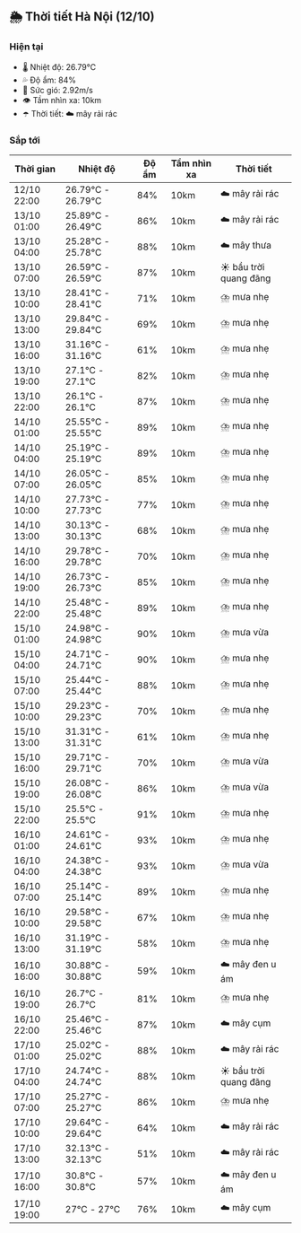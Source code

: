 ## 🌦️ Thời tiết Hà Nội (12/10)

### Hiện tại

- 🌡️ Nhiệt độ: 26.79℃
- 💦 Độ ẩm: 84%
- 💨 Sức gió: 2.92m/s
- 👁️ Tầm nhìn xa: 10km
- ☂️ Thời tiết: ☁️ mây rải rác

### Sắp tới

| Thời gian | Nhiệt độ | Độ ẩm | Tầm nhìn xa | Thời tiết |
| --- | --- | --- | --- | --- |
| 12/10 22:00 | 26.79℃ - 26.79℃ | 84% | 10km | ☁️ mây rải rác |
| 13/10 01:00 | 25.89℃ - 26.49℃ | 86% | 10km | ☁️ mây rải rác |
| 13/10 04:00 | 25.28℃ - 25.78℃ | 88% | 10km | ☁️ mây thưa |
| 13/10 07:00 | 26.59℃ - 26.59℃ | 87% | 10km | ☀️ bầu trời quang đãng |
| 13/10 10:00 | 28.41℃ - 28.41℃ | 71% | 10km | ⛈️ mưa nhẹ |
| 13/10 13:00 | 29.84℃ - 29.84℃ | 69% | 10km | ⛈️ mưa nhẹ |
| 13/10 16:00 | 31.16℃ - 31.16℃ | 61% | 10km | ⛈️ mưa nhẹ |
| 13/10 19:00 | 27.1℃ - 27.1℃ | 82% | 10km | ⛈️ mưa nhẹ |
| 13/10 22:00 | 26.1℃ - 26.1℃ | 87% | 10km | ⛈️ mưa nhẹ |
| 14/10 01:00 | 25.55℃ - 25.55℃ | 89% | 10km | ⛈️ mưa nhẹ |
| 14/10 04:00 | 25.19℃ - 25.19℃ | 89% | 10km | ⛈️ mưa nhẹ |
| 14/10 07:00 | 26.05℃ - 26.05℃ | 85% | 10km | ⛈️ mưa nhẹ |
| 14/10 10:00 | 27.73℃ - 27.73℃ | 77% | 10km | ⛈️ mưa nhẹ |
| 14/10 13:00 | 30.13℃ - 30.13℃ | 68% | 10km | ⛈️ mưa nhẹ |
| 14/10 16:00 | 29.78℃ - 29.78℃ | 70% | 10km | ⛈️ mưa nhẹ |
| 14/10 19:00 | 26.73℃ - 26.73℃ | 85% | 10km | ⛈️ mưa nhẹ |
| 14/10 22:00 | 25.48℃ - 25.48℃ | 89% | 10km | ⛈️ mưa nhẹ |
| 15/10 01:00 | 24.98℃ - 24.98℃ | 90% | 10km | ⛈️ mưa vừa |
| 15/10 04:00 | 24.71℃ - 24.71℃ | 90% | 10km | ⛈️ mưa nhẹ |
| 15/10 07:00 | 25.44℃ - 25.44℃ | 88% | 10km | ⛈️ mưa nhẹ |
| 15/10 10:00 | 29.23℃ - 29.23℃ | 70% | 10km | ⛈️ mưa nhẹ |
| 15/10 13:00 | 31.31℃ - 31.31℃ | 61% | 10km | ⛈️ mưa nhẹ |
| 15/10 16:00 | 29.71℃ - 29.71℃ | 70% | 10km | ⛈️ mưa vừa |
| 15/10 19:00 | 26.08℃ - 26.08℃ | 86% | 10km | ⛈️ mưa vừa |
| 15/10 22:00 | 25.5℃ - 25.5℃ | 91% | 10km | ⛈️ mưa nhẹ |
| 16/10 01:00 | 24.61℃ - 24.61℃ | 93% | 10km | ⛈️ mưa nhẹ |
| 16/10 04:00 | 24.38℃ - 24.38℃ | 93% | 10km | ⛈️ mưa vừa |
| 16/10 07:00 | 25.14℃ - 25.14℃ | 89% | 10km | ⛈️ mưa nhẹ |
| 16/10 10:00 | 29.58℃ - 29.58℃ | 67% | 10km | ⛈️ mưa nhẹ |
| 16/10 13:00 | 31.19℃ - 31.19℃ | 58% | 10km | ⛈️ mưa nhẹ |
| 16/10 16:00 | 30.88℃ - 30.88℃ | 59% | 10km | ☁️ mây đen u ám |
| 16/10 19:00 | 26.7℃ - 26.7℃ | 81% | 10km | ⛈️ mưa nhẹ |
| 16/10 22:00 | 25.46℃ - 25.46℃ | 87% | 10km | ☁️ mây cụm |
| 17/10 01:00 | 25.02℃ - 25.02℃ | 88% | 10km | ☁️ mây rải rác |
| 17/10 04:00 | 24.74℃ - 24.74℃ | 88% | 10km | ☀️ bầu trời quang đãng |
| 17/10 07:00 | 25.27℃ - 25.27℃ | 86% | 10km | ⛈️ mưa nhẹ |
| 17/10 10:00 | 29.64℃ - 29.64℃ | 64% | 10km | ☁️ mây rải rác |
| 17/10 13:00 | 32.13℃ - 32.13℃ | 51% | 10km | ☁️ mây rải rác |
| 17/10 16:00 | 30.8℃ - 30.8℃ | 57% | 10km | ☁️ mây đen u ám |
| 17/10 19:00 | 27℃ - 27℃ | 76% | 10km | ☁️ mây cụm |
